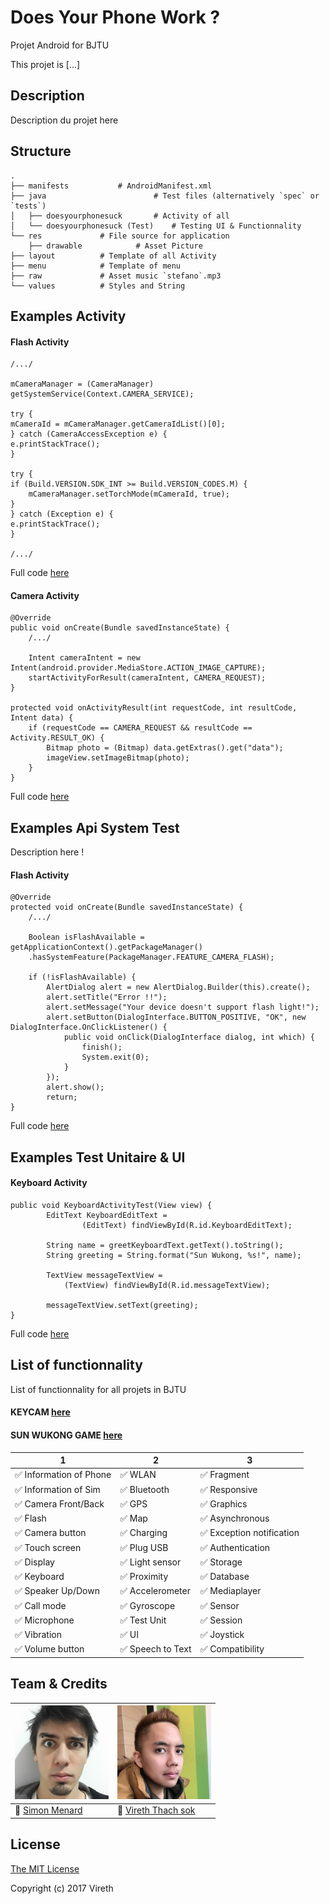 # Does Your Phone Work ?
Projet Android for BJTU

This projet is [...]

## Description

Description du projet here

## Structure

    .
    ├── manifests			# AndroidManifest.xml
    ├── java                    	# Test files (alternatively `spec` or `tests`)
    │   ├── doesyourphonesuck 		# Activity of all
    │   └── doesyourphonesuck (Test)	# Testing UI & Functionnality 
    └── res				# File source for application
    	├── drawable			# Asset Picture
	├── layout			# Template of all Activity
	├── menu			# Template of menu
	├── raw				# Asset music `stefano`.mp3
	└── values			# Styles and String

## Examples Activity

#### Flash Activity

    /.../
    
    mCameraManager = (CameraManager) getSystemService(Context.CAMERA_SERVICE);
    
    try {
	mCameraId = mCameraManager.getCameraIdList()[0];
    } catch (CameraAccessException e) {
	e.printStackTrace();
    }

    try {
	if (Build.VERSION.SDK_INT >= Build.VERSION_CODES.M) {
	    mCameraManager.setTorchMode(mCameraId, true);
	}
    } catch (Exception e) {
	e.printStackTrace();
    }
    
    /.../

Full code [here](https://github.com/vireth20/Android_BJTU/blob/master/mobile/src/main/java/com/example/vireth/doyourphonesuck/FlashActivity.java)

#### Camera Activity

    @Override
    public void onCreate(Bundle savedInstanceState) {
        /.../
	
        Intent cameraIntent = new Intent(android.provider.MediaStore.ACTION_IMAGE_CAPTURE);
        startActivityForResult(cameraIntent, CAMERA_REQUEST);
    }
    
    protected void onActivityResult(int requestCode, int resultCode, Intent data) {
        if (requestCode == CAMERA_REQUEST && resultCode == Activity.RESULT_OK) {
            Bitmap photo = (Bitmap) data.getExtras().get("data");
            imageView.setImageBitmap(photo);
        }
    }
	
Full code [here](https://github.com/vireth20/Android_BJTU/blob/master/mobile/src/main/java/com/example/vireth/doyourphonesuck/CameraFront.java)

## Examples Api System Test

Description here !

#### Flash Activity

    @Override
    protected void onCreate(Bundle savedInstanceState) {
        /.../

        Boolean isFlashAvailable = getApplicationContext().getPackageManager()
		.hasSystemFeature(PackageManager.FEATURE_CAMERA_FLASH);

        if (!isFlashAvailable) {
            AlertDialog alert = new AlertDialog.Builder(this).create();
            alert.setTitle("Error !!");
            alert.setMessage("Your device doesn't support flash light!");
            alert.setButton(DialogInterface.BUTTON_POSITIVE, "OK", new DialogInterface.OnClickListener() {
                public void onClick(DialogInterface dialog, int which) {
                    finish();
                    System.exit(0);
                }
            });
            alert.show();
            return;
    }

Full code [here](https://github.com/vireth20/Android_BJTU/blob/master/mobile/src/main/java/com/example/vireth/doyourphonesuck/FlashActivity.java)

## Examples Test Unitaire & UI

#### Keyboard Activity

	public void KeyboardActivityTest(View view) {
    		EditText KeyboardEditText =
            		(EditText) findViewById(R.id.KeyboardEditText);

    		String name = greetKeyboardText.getText().toString();
    		String greeting = String.format("Sun Wukong, %s!", name);

    		TextView messageTextView =
            	(TextView) findViewById(R.id.messageTextView);

    		messageTextView.setText(greeting);
	}

Full code [here](https://github.com/vireth20/Android_BJTU/blob/master/mobile/src/main/java/com/example/vireth/doyourphonesuck/Keyboard.java)

## List of functionnality

List of functionnality for all projets in BJTU

#### KEYCAM [here](https://github.com/keysim/keycam)
#### SUN WUKONG GAME [here](https://github.com/vireth20/Sun-Wukong-Android)



1 | 2 | 3
---|---|---
:white_check_mark: Information of Phone | :white_check_mark: WLAN | :white_check_mark: Fragment
:white_check_mark: Information of Sim | :white_check_mark: Bluetooth | :white_check_mark: Responsive
:white_check_mark: Camera Front/Back | :white_check_mark: GPS | :white_check_mark: Graphics
:white_check_mark: Flash | :white_check_mark: Map | :white_check_mark: Asynchronous
:white_check_mark: Camera button | :white_check_mark: Charging | :white_check_mark: Exception notification
:white_check_mark: Touch screen | :white_check_mark: Plug USB | :white_check_mark: Authentication
:white_check_mark: Display | :white_check_mark: Light sensor | :white_check_mark: Storage
:white_check_mark: Keyboard | :white_check_mark: Proximity | :white_check_mark: Database
:white_check_mark: Speaker Up/Down | :white_check_mark: Accelerometer | :white_check_mark: Mediaplayer
:white_check_mark: Call mode | :white_check_mark: Gyroscope | :white_check_mark: Sensor
:white_check_mark: Microphone | :white_check_mark: Test Unit | :white_check_mark: Session
:white_check_mark: Vibration | :white_check_mark: UI | :white_check_mark: Joystick
:white_check_mark: Volume button | :white_check_mark: Speech to Text | :white_check_mark: Compatibility

## Team & Credits

[![Keysim](https://raw.githubusercontent.com/keysim/gearobot/master/doc/img/keysim.png)](http://keysim.fr) | [![Vireth](https://raw.githubusercontent.com/keysim/gearobot/master/doc/img/vireth.png)](http://vireth.com)
---|---
:chicken: [Simon Menard](keysim.fr) | :monkey: [Vireth Thach sok](vireth.com)

## License

[The MIT License](http://opensource.org/licenses/MIT)

Copyright (c) 2017 Vireth
